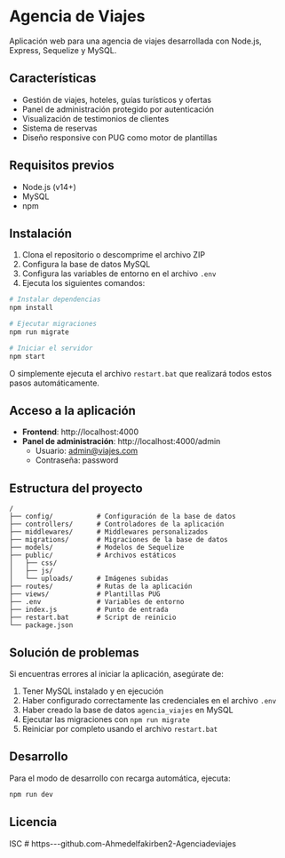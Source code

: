 # Agencia de Viajes

Aplicación web para una agencia de viajes desarrollada con Node.js, Express, Sequelize y MySQL.

## Características

- Gestión de viajes, hoteles, guías turísticos y ofertas
- Panel de administración protegido por autenticación
- Visualización de testimonios de clientes
- Sistema de reservas
- Diseño responsive con PUG como motor de plantillas

## Requisitos previos

- Node.js (v14+)
- MySQL
- npm

## Instalación

1. Clona el repositorio o descomprime el archivo ZIP
2. Configura la base de datos MySQL
3. Configura las variables de entorno en el archivo `.env`
4. Ejecuta los siguientes comandos:

```bash
# Instalar dependencias
npm install

# Ejecutar migraciones
npm run migrate

# Iniciar el servidor
npm start
```

O simplemente ejecuta el archivo `restart.bat` que realizará todos estos pasos automáticamente.

## Acceso a la aplicación

- **Frontend**: http://localhost:4000
- **Panel de administración**: http://localhost:4000/admin
  - Usuario: admin@viajes.com
  - Contraseña: password

## Estructura del proyecto

```
/
├── config/           # Configuración de la base de datos
├── controllers/      # Controladores de la aplicación
├── middlewares/      # Middlewares personalizados
├── migrations/       # Migraciones de la base de datos
├── models/           # Modelos de Sequelize
├── public/           # Archivos estáticos
│   ├── css/
│   ├── js/
│   └── uploads/      # Imágenes subidas
├── routes/           # Rutas de la aplicación
├── views/            # Plantillas PUG
├── .env              # Variables de entorno
├── index.js          # Punto de entrada
├── restart.bat       # Script de reinicio
└── package.json
```

## Solución de problemas

Si encuentras errores al iniciar la aplicación, asegúrate de:

1. Tener MySQL instalado y en ejecución
2. Haber configurado correctamente las credenciales en el archivo `.env`
3. Haber creado la base de datos `agencia_viajes` en MySQL
4. Ejecutar las migraciones con `npm run migrate`
5. Reiniciar por completo usando el archivo `restart.bat`

## Desarrollo

Para el modo de desarrollo con recarga automática, ejecuta:

```bash
npm run dev
```

## Licencia

ISC
#   h t t p s - - - g i t h u b . c o m - A h m e d e l f a k i r b e n 2 - A g e n c i a d e v i a j e s  
 